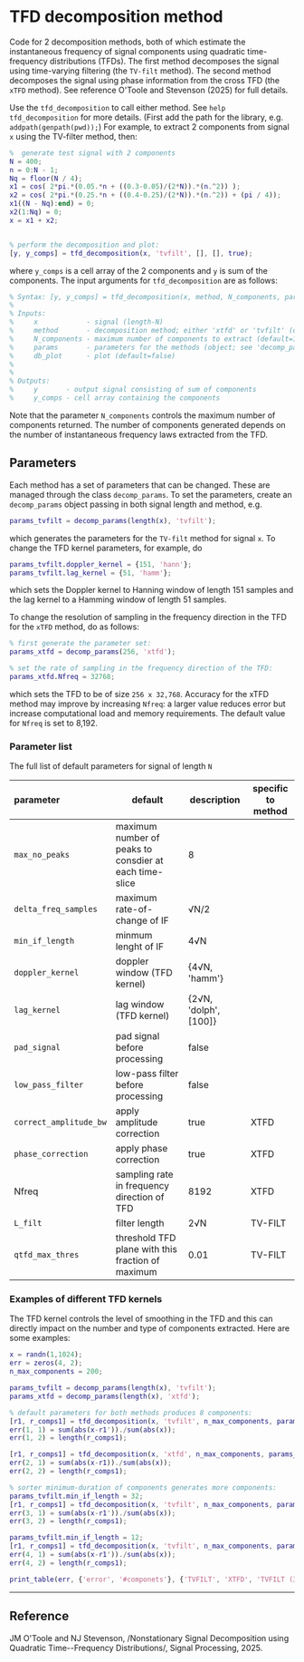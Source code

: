 # TFD decomposition method

Code for 2 decomposition methods, both of which estimate the instantaneous frequency of
signal components using quadratic time-frequency distributions (TFDs). The first method
decomposes the signal using time-varying filtering (the `TV-filt` method). The second
method decomposes the signal using phase information from the cross TFD (the `xTFD`
method). See reference O'Toole and Stevenson (2025) for full details.

Use the `tfd_decomposition` to call either method. See `help tfd_decomposition` for more
details. (First add the path for the library, e.g. `addpath(genpath(pwd));`) For example,
to extract 2 components from signal `x` using the TV-filter method, then:

```matlab
%  generate test signal with 2 components
N = 400;
n = 0:N - 1;
Nq = floor(N / 4);
x1 = cos( 2*pi.*(0.05.*n + ((0.3-0.05)/(2*N)).*(n.^2)) );
x2 = cos( 2*pi.*(0.25.*n + ((0.4-0.25)/(2*N)).*(n.^2)) + (pi / 4));
x1((N - Nq):end) = 0;
x2(1:Nq) = 0;
x = x1 + x2;


% perform the decomposition and plot:
[y, y_comps] = tfd_decomposition(x, 'tvfilt', [], [], true);
```

where `y_comps` is a cell array of the 2 components and `y` is sum of the components. The
input arguments for `tfd_decomposition` are as follows:

```matlab
% Syntax: [y, y_comps] = tfd_decomposition(x, method, N_components, params, db_plot)
%
% Inputs: 
%     x            - signal (length-N)
%     method       - decomposition method; either 'xtfd' or 'tvfilt' (default)
%     N_components - maximum number of components to extract (default=10)
%     params       - parameters for the methods (object; see 'decomp_params.m')
%     db_plot      - plot (default=false)
% 
%
% Outputs: 
%     y       - output signal consisting of sum of components
%     y_comps - cell array containing the components
```

Note that the parameter `N_components` controls the maximum number of components
returned. The number of components generated depends on the number of instantaneous
frequency laws extracted from the TFD.


## Parameters
Each method has a set of parameters that can be changed. These are managed through the
class `decomp_params`. To set the parameters, create an `decomp_params` object
passing in both signal length and method, e.g.

```matlab
params_tvfilt = decomp_params(length(x), 'tvfilt');
```
which generates the parameters for the `TV-filt` method for signal `x`. To change the
TFD kernel parameters, for example, do

```matlab
params_tvfilt.doppler_kernel = {151, 'hann'};
params_tvfilt.lag_kernel = {51, 'hamm'};
```
which sets the Doppler kernel to Hanning window of length 151 samples and the lag kernel
to a Hamming window of length 51 samples.

To change the resolution of sampling in the frequency direction in the TFD for the `xTFD` method, do as follows:
	
```matlab
% first generate the parameter set:
params_xtfd = decomp_params(256, 'xtfd'); 

% set the rate of sampling in the frequency direction of the TFD:
params_xtfd.Nfreq = 32768;
```
which sets the TFD to be of size `256 x 32,768`. Accuracy for the xTFD method may improve
by increasing `Nfreq`: a larger value reduces error but increase computational load and memory
requirements. The default value for `Nfreq` is set to 8,192.

### Parameter list

The full list of default parameters for signal of length `N` 

| parameter              | default                                                | description           | specific to method |
|:-----------------------|--------------------------------------------------------|-----------------------|--------------------|
| `max_no_peaks`         | maximum number of peaks to consdier at each time-slice | 8                     |                    |
| `delta_freq_samples`   | maximum rate-of-change of IF                           | √N/2                  |                    |
| `min_if_length`        | minmum lenght of IF                                    | 4√N                   |                    |
| `doppler_kernel`       | doppler window (TFD kernel)                            | {4√N, 'hamm'}         |                    |
| `lag_kernel`           | lag window (TFD kernel)                                | {2√N, 'dolph', [100]} |                    |
| `pad_signal`           | pad signal before processing                           | false                 |                    |
| `low_pass_filter`      | low-pass filter before processing                      | false                 |                    |
| `correct_amplitude_bw` | apply amplitude correction                             | true                  | XTFD               |
| `phase_correction`     | apply phase correction                                 | true                  | XTFD               |
| Nfreq                  | sampling rate in frequency direction of TFD            | 8192                  | XTFD               |
| `L_filt`               | filter length                                          | 2√N                   | TV-FILT            |
| `qtfd_max_thres`       | threshold TFD plane with this fraction of maximum      | 0.01                  | TV-FILT            |


### Examples of different TFD kernels
The TFD kernel controls the level of smoothing in the TFD and this can directly impact on
the number and type of components extracted. Here are some examples:


```matlab
x = randn(1,1024);
err = zeros(4, 2);
n_max_components = 200;

params_tvfilt = decomp_params(length(x), 'tvfilt');
params_xtfd = decomp_params(length(x), 'xtfd');

% default parameters for both methods produces 8 components:
[r1, r_comps1] = tfd_decomposition(x, 'tvfilt', n_max_components, params_tvfilt);
err(1, 1) = sum(abs(x-r1'))./sum(abs(x));
err(1, 2) = length(r_comps1);

[r1, r_comps1] = tfd_decomposition(x, 'xtfd', n_max_components, params_xtfd);
err(2, 1) = sum(abs(x-r1))./sum(abs(x));
err(2, 2) = length(r_comps1);

% sorter minimum-duration of components generates more components:
params_tvfilt.min_if_length = 32;
[r1, r_comps1] = tfd_decomposition(x, 'tvfilt', n_max_components, params_tvfilt);
err(3, 1) = sum(abs(x-r1'))./sum(abs(x));
err(3, 2) = length(r_comps1);

params_tvfilt.min_if_length = 12;
[r1, r_comps1] = tfd_decomposition(x, 'tvfilt', n_max_components, params_tvfilt, true);
err(4, 1) = sum(abs(x-r1'))./sum(abs(x));
err(4, 2) = length(r_comps1);

print_table(err, {'error', '#componets'}, {'TVFILT', 'XTFD', 'TVFILT (32)', 'TVFILT (12)'}, [], [], [3, 0]);
```



---

## Reference 

JM O'Toole and NJ Stevenson, /Nonstationary Signal Decomposition using Quadratic
Time--Frequency Distributions/, Signal Processing, 2025.
